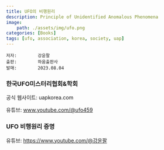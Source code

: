```yaml
---
title: UFO의 비행원리
description: Principle of Unidentified Anomalous Phenomena
image:
    path: ./assets/img/ufo.png
categories: [Books]
tags: [ufo, association, korea, society, uap]
---
```

    저자:        강윤팔
    출판:        하움출판사
    발매:        2023.08.04


### 한국UFO미스터리협회&학회

공식 웹사이트: uapkorea.com

유튜브: <a href="https://www.youtube.com/@ufo459">www.youtube.com/@ufo459</a>


### UFO 비행원리 증명

유튜브: <a href="https://www.youtube.com/@%EA%B0%95%EC%9C%A4%ED%8C%94">https://www.youtube.com/@강윤팔</a>




<script src="https://giscus.app/client.js"
        data-repo="leseunivers/leseunivers.github.io"
        data-repo-id="R_kgDON1pfcA"
        data-category="General"
        data-category-id="DIC_kwDON1pfcM4Cm-vZ"
        data-mapping="pathname"
        data-strict="0"
        data-reactions-enabled="1"
        data-emit-metadata="0"
        data-input-position="bottom"
        data-theme="preferred_color_scheme"
        data-lang="en"
        crossorigin="anonymous"
        async>
</script>